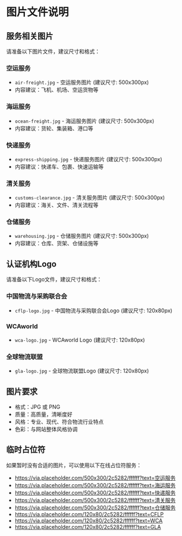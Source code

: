 # 图片文件说明

## 服务相关图片
请准备以下图片文件，建议尺寸和格式：

### 空运服务
- `air-freight.jpg` - 空运服务图片 (建议尺寸: 500x300px)
- 内容建议：飞机、机场、空运货物等

### 海运服务  
- `ocean-freight.jpg` - 海运服务图片 (建议尺寸: 500x300px)
- 内容建议：货轮、集装箱、港口等

### 快递服务
- `express-shipping.jpg` - 快递服务图片 (建议尺寸: 500x300px)
- 内容建议：快递车、包裹、快速运输等

### 清关服务
- `customs-clearance.jpg` - 清关服务图片 (建议尺寸: 500x300px)
- 内容建议：海关、文件、清关流程等

### 仓储服务
- `warehousing.jpg` - 仓储服务图片 (建议尺寸: 500x300px)
- 内容建议：仓库、货架、仓储设施等

## 认证机构Logo
请准备以下Logo文件，建议尺寸和格式：

### 中国物流与采购联合会
- `cflp-logo.jpg` - 中国物流与采购联合会Logo (建议尺寸: 120x80px)

### WCAworld
- `wca-logo.jpg` - WCAworld Logo (建议尺寸: 120x80px)

### 全球物流联盟
- `gla-logo.jpg` - 全球物流联盟Logo (建议尺寸: 120x80px)

## 图片要求
- 格式：JPG 或 PNG
- 质量：高质量，清晰度好
- 风格：专业、现代、符合物流行业特点
- 色彩：与网站整体风格协调

## 临时占位符
如果暂时没有合适的图片，可以使用以下在线占位符服务：
- https://via.placeholder.com/500x300/2c5282/ffffff?text=空运服务
- https://via.placeholder.com/500x300/2c5282/ffffff?text=海运服务
- https://via.placeholder.com/500x300/2c5282/ffffff?text=快递服务
- https://via.placeholder.com/500x300/2c5282/ffffff?text=清关服务
- https://via.placeholder.com/500x300/2c5282/ffffff?text=仓储服务
- https://via.placeholder.com/120x80/2c5282/ffffff?text=CFLP
- https://via.placeholder.com/120x80/2c5282/ffffff?text=WCA
- https://via.placeholder.com/120x80/2c5282/ffffff?text=GLA 
